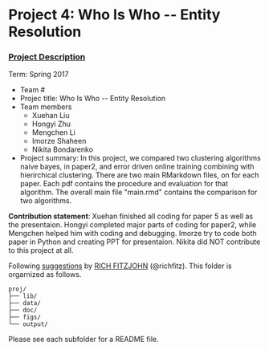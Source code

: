 # Project 4: Who Is Who -- Entity Resolution

### [Project Description](doc/project4_desc.md)

Term: Spring 2017

+ Team #
+ Projec title: Who Is Who -- Entity Resolution
+ Team members
	+ Xuehan Liu
	+ Hongyi Zhu
	+ Mengchen Li
	+ Imorze Shaheen
	+ Nikita Bondarenko
+ Project summary: In this project, we compared two clustering algorithms naive bayes, in paper2, and error driven online training combining with hierirchical clustering. There are two main RMarkdown files, on for each paper. Each pdf contains the procedure and evaluation for that algorithm. The overall main file "main.rmd" contains the comparison for two algorithms.   
	
**Contribution statement**:  Xuehan finished all coding for paper 5 as well as the presentaion. Hongyi completed major parts of coding for paper2, while Mengchen helped him with coding and debugging. Imorze try to code both paper in Python and creating PPT for presentaion. Nikita did NOT contribute to this project at all. 

Following [suggestions](http://nicercode.github.io/blog/2013-04-05-projects/) by [RICH FITZJOHN](http://nicercode.github.io/about/#Team) (@richfitz). This folder is orgarnized as follows.

```
proj/
├── lib/
├── data/
├── doc/
├── figs/
└── output/
```

Please see each subfolder for a README file.
